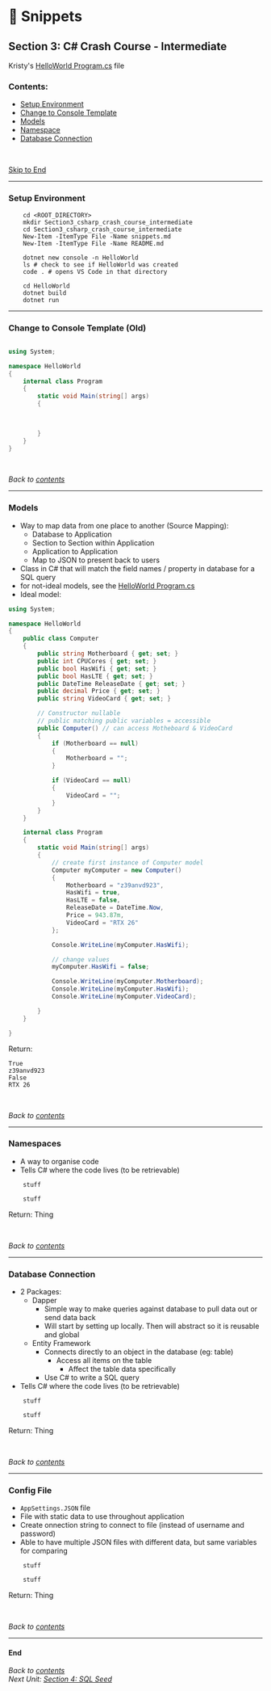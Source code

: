# 🚀 Snippets

## Section 3: C# Crash Course - Intermediate

Kristy's [HelloWorld Program.cs](./HelloWorld/Program.cs) file

### Contents:

* [Setup Environment](#setup-environment)
* [Change to Console Template](#change-to-console-template-old)
* [Models](#models)
* [Namespace](#namespaces)
* [Database Connection](#database-connection)

<br>

[Skip to End](#end)

---

### **Setup Environment**

```shell
    cd <ROOT_DIRECTORY>
    mkdir Section3_csharp_crash_course_intermediate
    cd Section3_csharp_crash_course_intermediate
    New-Item -ItemType File -Name snippets.md
    New-Item -ItemType File -Name README.md

    dotnet new console -n HelloWorld
    ls # check to see if HelloWorld was created
    code . # opens VS Code in that directory

    cd HelloWorld
    dotnet build
    dotnet run
```

---

### **Change to Console Template (Old)**

```csharp

using System;

namespace HelloWorld
{
    internal class Program
    {
        static void Main(string[] args)
        {
            

            
        }
    }
}

```

<br>

*Back to [contents](#contents)*

---

### **Models**

* Way to map data from one place to another (Source Mapping):
    * Database to Application
    * Section to Section within Application
    * Application to Application
    * Map to JSON to present back to users
* Class in C# that will match the field names / property in database for a SQL query
* for not-ideal models, see the [HelloWorld Program.cs](./HelloWorld/Program.cs)
* Ideal model:
```csharp
using System;

namespace HelloWorld
{
    public class Computer
    {
        public string Motherboard { get; set; }
        public int CPUCores { get; set; }
        public bool HasWifi { get; set; }
        public bool HasLTE { get; set; }
        public DateTime ReleaseDate { get; set; }
        public decimal Price { get; set; }
        public string VideoCard { get; set; } 

        // Constructor nullable
        // public matching public variables = accessible
        public Computer() // can access Motheboard & VideoCard
        {
            if (Motherboard == null)
            {
                Motherboard = "";
            }

            if (VideoCard == null)
            {
                VideoCard = "";
            }
        }
    }

    internal class Program
    {
        static void Main(string[] args)
        {
            // create first instance of Computer model
            Computer myComputer = new Computer()
            {
                Motherboard = "z39anvd923",
                HasWifi = true,
                HasLTE = false,
                ReleaseDate = DateTime.Now,
                Price = 943.87m,
                VideoCard = "RTX 26"
            };

            Console.WriteLine(myComputer.HasWifi);

            // change values
            myComputer.HasWifi = false;

            Console.WriteLine(myComputer.Motherboard);
            Console.WriteLine(myComputer.HasWifi);
            Console.WriteLine(myComputer.VideoCard);

        }
    } 

}
```
Return:

    True
    z39anvd923
    False
    RTX 26

<br>

*Back to [contents](#contents)*

---

### **Namespaces**

* A way to organise code
* Tells C# where the code lives (to be retrievable)

```shell
    stuff
```

```csharp
    stuff
```
Return:
    Thing

<br>

*Back to [contents](#contents)*

---

### **Database Connection**

* 2 Packages:
    * Dapper
        * Simple way to make queries against database to pull data out or send data back
        * Will start by setting up locally. Then will abstract so it is reusable and global
    * Entity Framework
        * Connects directly to an object in the database (eg: table)
            * Access all items on the table
                * Affect the table data specifically
        * Use C# to write a SQL query
* Tells C# where the code lives (to be retrievable)

```shell
    stuff
```

```csharp
    stuff
```
Return:
    Thing

<br>

*Back to [contents](#contents)*

---

### **Config File**

* `AppSettings.JSON` file
* File with static data to use throughout application
* Create onnection string to connect to file (instead of username and password)
* Able to have multiple JSON files with different data, but same variables for comparing

```shell
    stuff
```

```csharp
    stuff
```

Return:
    Thing

<br>

*Back to [contents](#contents)*

---

#### **End**

*Back to [contents](#contents)*<br>
*Next Unit: [Section 4: SQL Seed](#)*